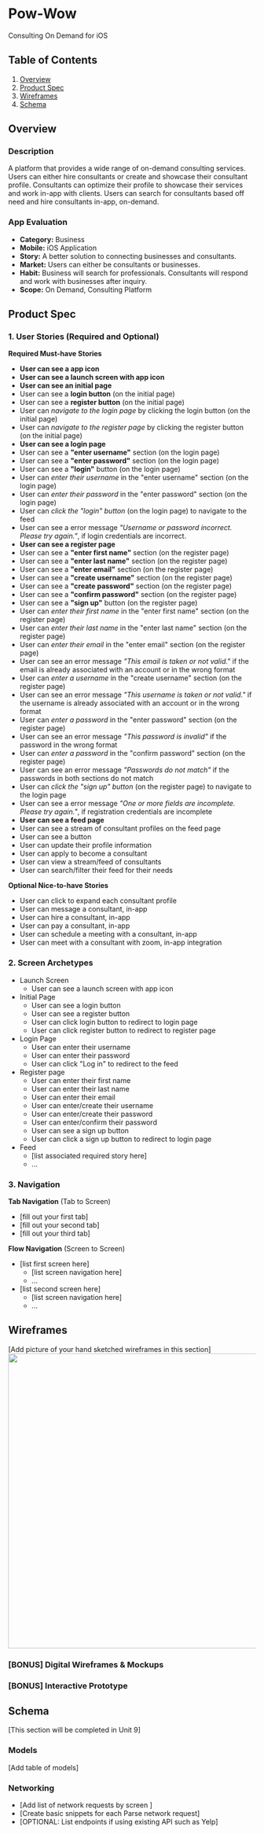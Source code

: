 # Pow-Wow
Consulting On Demand for iOS

## Table of Contents
1. [Overview](#Overview)
1. [Product Spec](#Product-Spec)
1. [Wireframes](#Wireframes)
2. [Schema](#Schema)

## Overview
### Description
A platform that provides a wide range of on-demand consulting services. Users can either hire consultants or create and showcase their consultant profile. Consultants can optimize their profile to showcase their services and work in-app with clients. Users can search for consultants based off need and hire consultants in-app, on-demand.

### App Evaluation
- **Category:** Business
- **Mobile:** iOS Application
- **Story:** A better solution to connecting businesses and consultants.
- **Market:** Users can either be consultants or businesses.
- **Habit:** Business will search for professionals. Consultants will respond and work with businesses after inquiry.
- **Scope:** On Demand, Consulting Platform

## Product Spec

### 1. User Stories (Required and Optional)

**Required Must-have Stories**

* **User can see a app icon**
* **User can see a launch screen with app icon**
* **User can see an initial page**
* User can see a **login button** (on the initial page)
* User can see a **register button** (on the initial page)
* User can *navigate to the login page* by clicking the login button (on the initial page)
* User can *navigate to the register page* by clicking the register button (on the initial page)
* **User can see a login page**
* User can see a **"enter username"** section (on the login page)
* User can see a **"enter password"** section (on the login page)
* User can see a **"login"** button (on the login page)
* User can *enter their username* in the "enter username" section (on the login page)
* User can *enter their password* in the "enter password" section (on the login page)
* User can *click the "login" button* (on the login page) to navigate to the feed
* User can see a error message *"Username or password incorrect. Please try again."*, if login credentials are incorrect.
* **User can see a register page**
* User can see a **"enter first name"** section (on the register page)
* User can see a **"enter last name"** section (on the register page)
* User can see a **"enter email"** section (on the register page)
* User can see a **"create username"** section (on the register page)
* User can see a **"create password"** section (on the register page)
* User can see a **"confirm password"** section (on the register page)
* User can see a **"sign up"** button (on the register page)
* User can *enter their first name* in the "enter first name" section (on the register page)
* User can *enter their last name* in the "enter last name" section (on the register page)
* User can *enter their email* in the "enter email" section (on the register page)
* User can see an error message *"This email is taken or not valid."* if the email is already associated with an account or in the wrong format
* User can *enter a username* in the "create username" section (on the register page)
* User can see an error message *"This username is taken or not valid."* if the username is already associated with an account or in the wrong format
* User can *enter a password* in the "enter password" section (on the register page)
* User can see an error message *"This password is invalid"* if the password in the wrong format
* User can *enter a password* in the "confirm password" section (on the register page)
* User can see an error message *"Passwords do not match"* if the passwords in both sections do not match
* User can *click the "sign up" button* (on the register page) to navigate to the login page
* User can see a error message *"One or more fields are incomplete. Please try again."*, if registration credentials are incomplete
* **User can see a feed page**
* User can see a stream of consultant profiles on the feed page
* User can see a button 
* User can update their profile information
* User can apply to become a consultant
* User can view a stream/feed of consultants
* User can search/filter their feed for their needs

**Optional Nice-to-have Stories**

* User can click to expand each consultant profile
* User can message a consultant, in-app
* User can hire a consultant, in-app
* User can pay a consultant, in-app
* User can schedule a meeting with a consultant, in-app
* User can meet with a consultant with zoom, in-app integration

### 2. Screen Archetypes

* Launch Screen
   * User can see a launch screen with app icon
* Initial Page
   * User can see a login button
   * User can see a register button
   * User can click login button to redirect to login page
   * User can click register button to redirect to register page
* Login Page
   * User can enter their username
   * User can enter their password
   * User can click "Log in" to redirect to the feed
* Register page
   * User can enter their first name
   * User can enter their last name
   * User can enter their email
   * User can enter/create their username
   * User can enter/create their password
   * User can enter/confirm their password
   * User can see a sign up button
   * User can click a sign up button to redirect to login page
* Feed
   * [list associated required story here]
   * ...

### 3. Navigation

**Tab Navigation** (Tab to Screen)

* [fill out your first tab]
* [fill out your second tab]
* [fill out your third tab]

**Flow Navigation** (Screen to Screen)

* [list first screen here]
   * [list screen navigation here]
   * ...
* [list second screen here]
   * [list screen navigation here]
   * ...

## Wireframes
[Add picture of your hand sketched wireframes in this section]
<img src="YOUR_WIREFRAME_IMAGE_URL" width=600>

### [BONUS] Digital Wireframes & Mockups

### [BONUS] Interactive Prototype

## Schema 
[This section will be completed in Unit 9]
### Models
[Add table of models]
### Networking
- [Add list of network requests by screen ]
- [Create basic snippets for each Parse network request]
- [OPTIONAL: List endpoints if using existing API such as Yelp]
